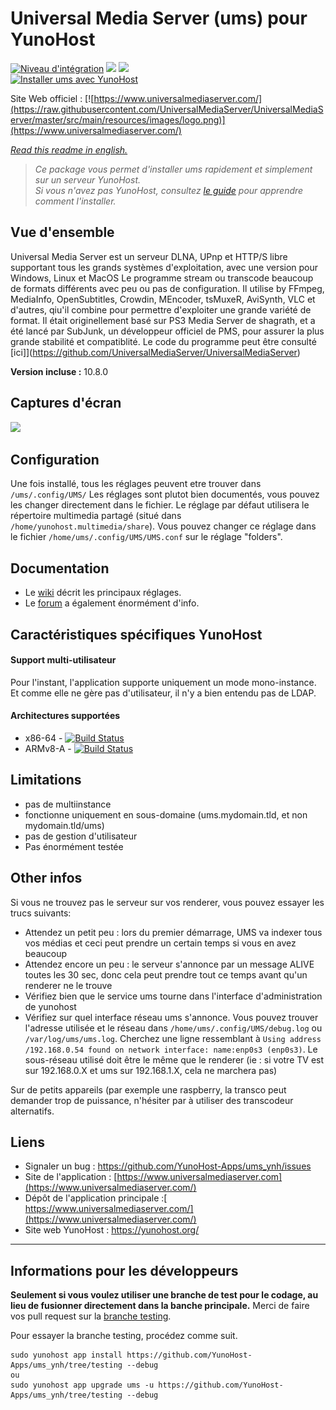 # Universal Media Server (ums) pour YunoHost


[![Niveau d'intégration](https://dash.yunohost.org/integration/ums.svg)](https://dash.yunohost.org/appci/app/ums) ![](https://ci-apps.yunohost.org/ci/badges/ums.status.svg) ![](https://ci-apps.yunohost.org/ci/badges/ums.maintain.svg)  
[![Installer ums avec YunoHost](https://install-app.yunohost.org/install-with-yunohost.svg)](https://install-app.yunohost.org/?app=ums)

Site Web officiel : [![https://www.universalmediaserver.com/](https://raw.githubusercontent.com/UniversalMediaServer/UniversalMediaServer/master/src/main/resources/images/logo.png)](https://www.universalmediaserver.com/)

*[Read this readme in english.](./README.md)* 

> *Ce package vous permet d'installer ums rapidement et simplement sur un serveur YunoHost.  
Si vous n'avez pas YunoHost, consultez [le guide](https://yunohost.org/#/install) pour apprendre comment l'installer.*

## Vue d'ensemble

Universal Media Server est un serveur DLNA, UPnp et HTTP/S libre supportant tous les grands systèmes d'exploitation, avec une version pour Windows, Linux et MacOS
Le programme stream ou transcode beaucoup de formats différents avec peu ou pas de configuration.
Il utilise by FFmpeg, MediaInfo, OpenSubtitles, Crowdin, MEncoder, tsMuxeR, AviSynth, VLC et d'autres, qiu'il combine pour permettre d'exploiter une grande variété de format.
Il était originellement basé sur PS3 Media Server de shagrath, et a été lancé par SubJunk, un développeur officiel de PMS, pour assurer la plus grande stabilité et compatiblité.
Le code du programme peut être consulté [ici]](https://github.com/UniversalMediaServer/UniversalMediaServer)

**Version incluse :** 10.8.0

## Captures d'écran

![](https://www.universalmediaserver.com/assets/img/web-interface.gif)

## Configuration

Une fois installé, tous les réglages peuvent etre trouver dans `/ums/.config/UMS/`
Les réglages sont plutot bien documentés, vous pouvez les changer directement dans le fichier.
Le réglage par défaut utilisera le répertoire multimedia partagé (situé dans `/home/yunohost.multimedia/share`). Vous pouvez changer ce réglage dans le fichier `/home/ums/.config/UMS/UMS.conf` sur le réglage "folders".

## Documentation

 * Le [wiki](https://github.com/UniversalMediaServer/UniversalMediaServer/wiki) décrit les principaux réglages.
 * Le [forum](https://www.universalmediaserver.com/forum/) a également énormément d'info.
 
## Caractéristiques spécifiques YunoHost

#### Support multi-utilisateur

Pour l'instant, l'application supporte uniquement un mode mono-instance.
Et comme elle ne gère pas d'utilisateur, il n'y a bien entendu pas de LDAP.



#### Architectures supportées

* x86-64 - [![Build Status](https://ci-apps.yunohost.org/ci/logs/ums.svg)](https://ci-apps.yunohost.org/ci/apps/ums/)
* ARMv8-A - [![Build Status](https://ci-apps-arm.yunohost.org/ci/logs/ums.svg)](https://ci-apps-arm.yunohost.org/ci/apps/ums/)

## Limitations

 - pas de  multiinstance
 - fonctionne uniquement en sous-domaine (ums.mydomain.tld, et non mydomain.tld/ums)
 - pas de gestion d'utilisateur
 - Pas énormément testée
 
## Other infos

Si vous ne trouvez pas le serveur sur vos renderer, vous pouvez essayer les trucs suivants:
- Attendez un petit peu : lors du premier démarrage, UMS va indexer tous vos médias et ceci peut prendre un certain temps si vous en avez beaucoup
- Attendez encore un peu : le serveur s'annonce par un message ALIVE toutes les 30 sec, donc cela peut prendre tout ce temps avant qu'un renderer ne le trouve
- Vérifiez bien que le service ums tourne dans l'interface d'administration de yunohost
- Vérifiez sur quel interface réseau ums s'annonce. Vous pouvez trouver l'adresse utilisée et le réseau dans `/home/ums/.config/UMS/debug.log` ou `/var/log/ums/ums.log`. Cherchez une ligne ressemblant à `Using address /192.168.0.54 found on network interface: name:enp0s3 (enp0s3)`. Le sous-réseau utilisé doit être le même que le renderer (ie : si votre TV est sur 192.168.0.X et ums sur 192.168.1.X, cela ne marchera pas)

Sur de petits appareils (par exemple une raspberry, la transco peut demander trop de puissance, n'hésiter par à utiliser des transcodeur alternatifs.

## Liens

 * Signaler un bug : https://github.com/YunoHost-Apps/ums_ynh/issues
 * Site de l'application : [https://www.universalmediaserver.com](https://www.universalmediaserver.com/)
 * Dépôt de l'application principale :[ https://www.universalmediaserver.com/](https://www.universalmediaserver.com/)
 * Site web YunoHost : https://yunohost.org/

---

## Informations pour les développeurs

**Seulement si vous voulez utiliser une branche de test pour le codage, au lieu de fusionner directement dans la banche principale.**
Merci de faire vos pull request sur la [branche testing](https://github.com/YunoHost-Apps/ums_ynh/tree/testing).

Pour essayer la branche testing, procédez comme suit.
```
sudo yunohost app install https://github.com/YunoHost-Apps/ums_ynh/tree/testing --debug
ou
sudo yunohost app upgrade ums -u https://github.com/YunoHost-Apps/ums_ynh/tree/testing --debug
```
